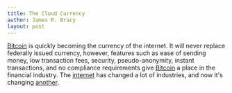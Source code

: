 ```yaml
---
title: The Cloud Currency
author: James R. Bracy
layout: post
---
```


[Bitcoin](http://bitcoin.org/en/) is quickly becoming the currency of the internet. It will never replace federally issued
currency, however, features such as ease of sending money, low transaction fees,
security, pseudo-anonymity, instant transactions, and no compliance requirements
give [Bitcoin](http://bitcoin.org/en/) a place in the financial industry. The [internet](http://en.wikipedia.org/wiki/Internet) has changed a lot of
industries, and now it's changing [another](http://en.wikipedia.org/wiki/Financial_services).
